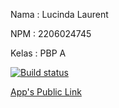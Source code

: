 Nama    : Lucinda Laurent

NPM     : 2206024745

Kelas   : PBP A

[![Build status](https://build.appcenter.ms/v0.1/apps/c501a68a-aa33-4c4f-bf65-177ba0fb9f98/branches/main/badge)](https://appcenter.ms) 

[App's Public Link](https://appcenter.ms/orgs/laurentlucc/apps/Shopping-List/distribute/distribution-groups/Public/overview)